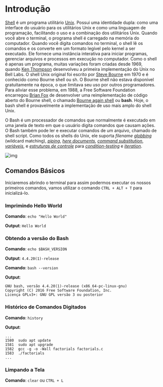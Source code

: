 # Introdução

[Shell](https://en.wikipedia.org/wiki/Shell_(computing)) é um programa utilitário [Unix](https://en.wikipedia.org/wiki/Unix). Possui uma identidade dupla: como uma interface do usuário para os utilitários Unix e como uma linguagem de programação, facilitando o uso e a combinação dos utilitários Unix. Quando você abre o terminal, o programa shell é carregado na memória do computador. Quando você digita comandos no terminal, o shell lê os comandos e os converte em um formato legível pelo kernel a ser executado. Ele fornece uma instância interativa para iniciar programas, gerenciar arquivos e processos em execução no computador. Como o shell é apenas um programa, muitas variações foram criadas desde 1969, quando [Ken Thompson](https://en.wikipedia.org/wiki/Ken_Thompson) desenvolveu a primeira implementação do Unix no Bell Labs. O shell Unix original foi escrito por [Steve Bourne](https://en.wikipedia.org/wiki/Stephen_R._Bourne) em 1970 e é conhecido como Bourne shell ou sh. O Bourne shell não estava disponível gratuitamente na época, o que limitava seu uso por outros programadores. Para aliviar esse problema, em 1988, a Free Software Foundation encarregou [Brian Fox](https://en.wikipedia.org/wiki/Brian_Fox_(computer_programmer)) de desenvolver uma reimplementação de código aberto do Bourne shell, o chamado [Bourne again shell](https://en.wikipedia.org/wiki/Bash_(Unix_shell)) ou **bash**. Hoje, o bash shell é provavelmente a implementação de uso mais amplo do shell Unix.

O Bash é um processador de comandos que normalmente é executado em uma janela de texto em que o usuário digita comandos que causam ações. O Bash também pode ler e executar comandos de um arquivo, chamado de shell script. Como todos os shells do Unix, ele suporta *filename [globbing](https://en.wikipedia.org/wiki/Glob_(programming))* (wildcard matching), *[piping](https://en.wikipedia.org/wiki/Pipeline_(Unix))*, *[here documents](https://en.wikipedia.org/wiki/Here_document)*, *[command substitution](https://en.wikipedia.org/wiki/Command_substitution)*, *[variáveis](https://en.wikipedia.org/wiki/Variable_(programming))*, e *[estruturas de controle](https://en.wikipedia.org/wiki/Control_flow)* para *[condition-testing](https://en.wikipedia.org/wiki/Conditional_(programming))* e *[iteration](https://en.wikipedia.org/wiki/Iteration)*.

![img](https://i.ibb.co/nj2LVTf/shell.png)

## Comandos Básicos

Iniciaremos abrindo o terminal para assim podermos executar os nossos primeiros comandos, vamos utilizar o comando `CTRL + ALT + T` para inicializá-lo.

### Imprimindo Hello World

**Comando**: `echo "Hello World"`

**Output**: `Hello World`

### Obtendo a versão do Bash

**Comando**: `echo $BASH_VERSION`

**Output**: `4.4.20(1)-release`

**Comando**: `bash --version`

**Output**:

```
GNU bash, versão 4.4.20(1)-release (x86_64-pc-linux-gnu)
Copyright (C) 2016 Free Software Foundation, Inc.
Licença GPLv3+: GNU GPL versão 3 ou posterior 
```

### Histórico de Comandos Digitados

**Comando**: `history`

**Output**:

```
...
1580  sudo apt update
1581  sudo apt upgrade
1582  gcc -g -o -Wall factorials factorials.c
1583  ./factorials 
...
```

### Limpando a Tela

**Comando**: `clear` ou `CTRL + L`